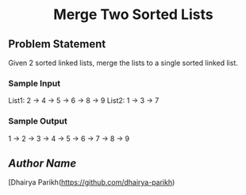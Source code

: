 <h1 align=center>Merge Two Sorted Lists</h1>

## Problem Statement
Given 2 sorted linked lists, merge the lists to a single sorted linked list.

### Sample Input
List1: 2 -> 4 -> 5 -> 6 -> 8 -> 9
List2: 1 -> 3 -> 7

### Sample Output
1 -> 2 -> 3 -> 4 -> 5 -> 6 -> 7 -> 8 -> 9

## *Author Name*
[Dhairya Parikh(https://github.com/dhairya-parikh)
